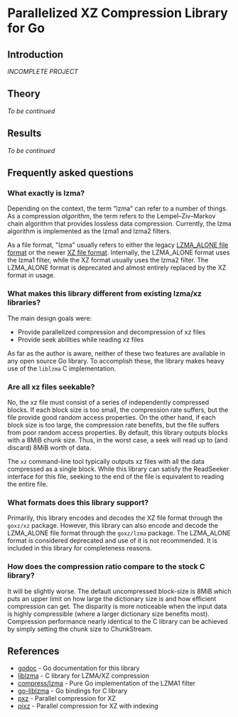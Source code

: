 # Parallelized XZ Compression Library for Go #

## Introduction ##

*INCOMPLETE PROJECT*


## Theory ##

*To be continued*


## Results ##

*To be continued*


## Frequently asked questions ##

### What exactly is lzma? ###
Depending on the context, the term "lzma" can refer to a number of things.
As a compression _algorithm_, the term refers to the Lempel–Ziv–Markov chain
algorithm that provides lossless data compression. Currently, the lzma algorithm
is implemented as the lzma1 and lzma2 filters.

As a file format, "lzma" usually refers to either the legacy
[LZMA_ALONE file format](http://svn.python.org/projects/external/xz-5.0.3/doc/lzma-file-format.txt)
or the newer [XZ file format](http://tukaani.org/xz/xz-file-format-1.0.4.txt).
Internally, the LZMA_ALONE format uses the lzma1 filter, while the XZ format
usually uses the lzma2 filter. The LZMA_ALONE format is deprecated and almost
entirely replaced by the XZ format in usage.

### What makes this library different from existing lzma/xz libraries? ###
The main design goals were:

* Provide parallelized compression and decompression of xz files
* Provide seek abilities while reading xz files

As far as the author is aware, neither of these two features are available in
any open source Go library. To accomplish these, the library makes heavy use of
the `liblzma` C implementation.

### Are all xz files seekable? ###
No, the xz file must consist of a series of independently compressed blocks.
If each block size is too small, the compression rate suffers, but the file
provide good random access properties. On the other hand, if each block size is
too large, the compression rate benefits, but the file suffers from poor random
access properties. By default, this library outputs blocks with a 8MiB chunk
size. Thus, in the worst case, a seek will read up to (and discard) 8MiB worth
of data.

The `xz` command-line tool typically outputs xz files with all the data
compressed as a single block. While this library can satisfy the ReadSeeker
interface for this file, seeking to the end of the file is equivalent to
reading the entire file.

### What formats does this library support? ###
Primarily, this library encodes and decodes the XZ file format through the
`goxz/xz` package. However, this library can also encode and decode the
LZMA_ALONE file format through the `goxz/lzma` package. The LZMA_ALONE format is
considered deprecated and use of it is not recommended. It is included in this
library for completeness reasons.

### How does the compression ratio compare to the stock C library? ###
It will be slightly worse. The default uncompressed block-size is 8MiB which
puts an upper limit on how large the dictionary size is and how efficient
compression can get. The disparity is more noticeable when the input data is
highly compressible (where a larger dictionary size benefits most).
Compression performance nearly identical to the C library can be achieved by
simply setting the chunk size to ChunkStream.

## References ##

* [godoc](http://godoc.org/bitbucket.org/rawr/goxz) - Go documentation for this library
* [liblzma](http://tukaani.org/xz/) - C library for LZMA/XZ compression
* [compress/lzma](https://code.google.com/p/lzma/) - Pure Go implementation of the LZMA1 filter
* [go-liblzma](https://github.com/remyoudompheng/go-liblzma) - Go bindings for C library
* [pxz](http://jnovy.fedorapeople.org/pxz/) - Parallel compression for XZ
* [pixz](https://github.com/vasi/pixz) - Parallel compression for XZ with indexing
